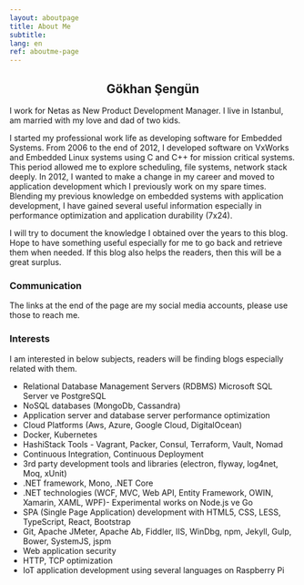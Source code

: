 ```yaml
---
layout: aboutpage
title: About Me
subtitle:
lang: en
ref: aboutme-page 
---
```


<center><h2>Gökhan Şengün</h2></center>

I work for Netas as New Product Development Manager. I live in Istanbul, am married with my love and dad of two kids. 

I started my professional work life as developing software for Embedded Systems. From 2006 to the end of 2012, I developed software on VxWorks and Embedded Linux systems using C and C++ for mission critical systems. This period allowed me to explore scheduling, file systems, network stack deeply. In 2012, I wanted to make a change in my career and moved to application development which I previously work on my spare times. Blending my previous knowledge on embedded systems with application development, I have gained several useful information especially in performance optimization and application durability (7x24).

I will try to document the knowledge I obtained over the years to this blog. Hope to have something useful especially for me to go back and retrieve them when needed. If this blog also helps the readers, then this will be a great surplus. 

### Communication

The links at the end of the page are my social media accounts, please use those to reach me.

### Interests

I am interested in below subjects, readers will be finding blogs especially related with them.

- Relational Database Management Servers (RDBMS) Microsoft SQL Server ve PostgreSQL 
- NoSQL databases (MongoDb, Cassandra)
- Application server and database server performance optimization
- Cloud Platforms (Aws, Azure, Google Cloud, DigitalOcean)
- Docker, Kubernetes
- HashiStack Tools - Vagrant, Packer, Consul, Terraform, Vault, Nomad
- Continuous Integration, Continuous Deployment
- 3rd party development tools and libraries (electron, flyway, log4net, Moq, xUnit)
- .NET framework, Mono, .NET Core
- .NET technologies (WCF, MVC, Web API, Entity Framework, OWIN, Xamarin, XAML, WPF)- Experimental works on Node.js ve Go 
- SPA (Single Page Application) development with HTML5, CSS, LESS, TypeScript, React, Bootstrap 
- Git, Apache JMeter, Apache Ab, Fiddler, IIS, WinDbg, npm, Jekyll, Gulp, Bower, SystemJS, jspm 
- Web application security
- HTTP, TCP optimization
- IoT application development using several languages on Raspberry Pi

